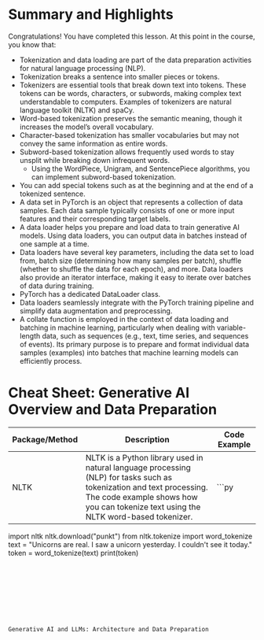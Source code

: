 # Summary and Highlights

Congratulations! You have completed this lesson. At this point in the course, you know that:

* Tokenization and data loading are part of the data preparation activities for natural language processing (NLP).
* Tokenization breaks a sentence into smaller pieces or tokens.
* Tokenizers are essential tools that break down text into tokens. These tokens can be words, characters, or subwords, making complex text understandable to computers. Examples of tokenizers are natural language toolkit (NLTK) and spaCy.
* Word-based tokenization preserves the semantic meaning, though it increases the model’s overall vocabulary.
* Character-based tokenization has smaller vocabularies but may not convey the same information as entire words.
* Subword-based tokenization allows frequently used words to stay unsplit while breaking down infrequent words.
  * Using the WordPiece, Unigram, and SentencePiece algorithms, you can implement subword-based tokenization.
* You can add special tokens such as <bos> at the beginning and <eos> at the end of a tokenized sentence.
* A data set in PyTorch is an object that represents a collection of data samples. Each data sample typically consists of one or more input features and their corresponding target labels.
* A data loader helps you prepare and load data to train generative AI models. Using data loaders, you can output data in batches instead of one sample at a time.
* Data loaders have several key parameters, including the data set to load from, batch size (determining how many samples per batch), shuffle (whether to shuffle the data for each epoch), and more. Data loaders also provide an iterator interface, making it easy to iterate over batches of data during training.
* PyTorch has a dedicated DataLoader class.
* Data loaders seamlessly integrate with the PyTorch training pipeline and simplify data augmentation and preprocessing.
* A collate function is employed in the context of data loading and batching in machine learning, particularly when dealing with variable-length data, such as sequences (e.g., text, time series, and sequences of events). Its primary purpose is to prepare and format individual data samples (examples) into batches that machine learning models can efficiently process.

# Cheat Sheet: Generative AI Overview and Data Preparation

| **Package/Method** | **Description** | **Code Example** |
| ------------------ | --------------- | ---------------- |
| NLTK | NLTK is a Python library used in natural language processing (NLP) for tasks such as tokenization and text processing. The code example shows how you can tokenize text using the NLTK word-based tokenizer. | ```py
import nltk
nltk.download("punkt")
from nltk.tokenize import word_tokenize
text = "Unicorns are real. I saw a unicorn yesterday. I couldn't see it today."
token = word_tokenize(text)
print(token)
```









Generative AI and LLMs: Architecture and Data Preparation
